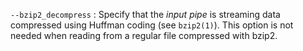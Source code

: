 `--bzip2_decompress`
: Specify that the *input pipe* is streaming data compressed using
  Huffman coding (see `bzip2(1)`). This option is not needed when
  reading from a regular file compressed with bzip2.

